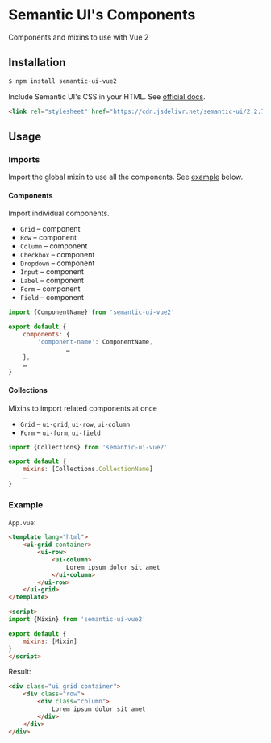 # Semantic UI's Components

Components and mixins to use with Vue 2

## Installation

```bash
$ npm install semantic-ui-vue2
```

Include Semantic UI's CSS in your HTML. See [official docs](http://semantic-ui.com/introduction/getting-started.html#include-in-your-html).

```html
<link rel="stylesheet" href="https://cdn.jsdelivr.net/semantic-ui/2.2.7/semantic.min.css">
```

## Usage

### Imports

Import the global mixin to use all the components. See [example](#example) below.

#### Components

Import individual components.

- `Grid` – component
- `Row` – component
- `Column` – component
- `Checkbox` – component
- `Dropdown` – component
- `Input` – component
- `Label` – component
- `Form` – component
- `Field` – component

```javascript
import {ComponentName} from 'semantic-ui-vue2'

export default {
    components: {
        'component-name': ComponentName,
                …
    },
    …
}
```

#### Collections

Mixins to import related components at once

- `Grid` – `ui-grid`, `ui-row`, `ui-column`
- `Form` – `ui-form`, `ui-field`

```javascript
import {Collections} from 'semantic-ui-vue2'

export default {
    mixins: [Collections.CollectionName]
    …
}
```

### Example

`App.vue`:

```html
<template lang="html">
    <ui-grid container>
        <ui-row>
            <ui-column>
                Lorem ipsum dolor sit amet
            </ui-column>
        </ui-row>
    </ui-grid>
</template>

<script>
import {Mixin} from 'semantic-ui-vue2'

export default {
    mixins: [Mixin]
}
</script>
```

Result:

```html
<div class="ui grid container">
    <div class="row">
        <div class="column">
            Lorem ipsum dolor sit amet
        </div>
    </div>
</div>
```
